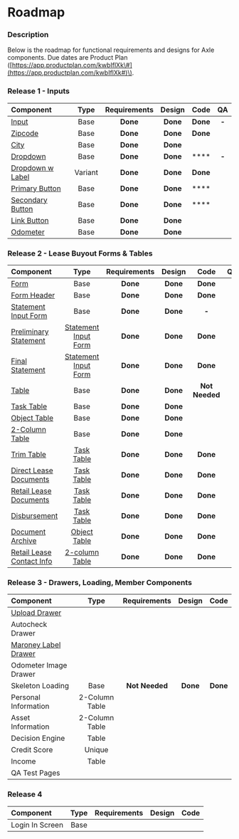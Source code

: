 # Roadmap

### Description

Below is the roadmap for functional requirements and designs for Axle components. Due dates are Product Plan \([https://app.productplan.com/kwbIflXk\#](https://app.productplan.com/kwbIflXk#)\).

### Release 1 - Inputs

| Component | Type | Requirements | Design | Code | QA |
| :--- | :---: | :---: | :---: | :---: | :---: |
| [Input](../receips/input/) | Base | **Done** | **Done** | **Done** | **-** |
| [Zipcode ](../receips/input/zipcode.md) | Base  | **Done** | **Done** | **Done** |  |
| [City ](../receips/input/city.md) | Base  | **Done** | **Done** |  |  |
| [Dropdown](../receips/dropdown/) | Base  | **Done** | **Done** | \*\*\*\* | **-** |
| [Dropdown w Label](../receips/dropdown/dropdown-with-label.md) | Variant | **Done** | **Done** | **Done** |  |
| [Primary Button](../receips/button/primary-button.md) | Base  | **Done** | **Done** | \*\*\*\* |  |
| [Secondary Button](../receips/button/secondary-button.md) | Base  | **Done** | **Done** | \*\*\*\* |  |
| [Link Button](../receips/button/link-button.md) | Base  | **Done** | **Done** |  |  |
| [Odometer](../receips/input/odometer-mileage.md) | Base  | **Done** | **Done** |  |  |

### Release 2 - Lease Buyout Forms & Tables

| Component | Type | Requirements | Design | Code | QA |
| :--- | :---: | :---: | :---: | :---: | :--- |
| [Form](../receips/form/) | Base  | **Done** | **Done** | **Done** |  |
| [Form Header](../receips/headers/header/) | Base  | **Done** | **Done** | **Done** |  |
| [Statement Input Form](../receips/form/preliminary-and-final-statements.md) | Base | **Done** | **Done** | **-** |  |
| [Preliminary Statement](../recipe/form-receipe/statement-input-form-templates/lbo-preliminary-statement.md) | [Statement Input Form](../receips/form/preliminary-and-final-statements.md) | **Done** | **Done** | **Done** |  |
| [Final Statement](../recipe/form-receipe/statement-input-form-templates/lbo-final-statement.md) | [Statement Input Form](../receips/form/preliminary-and-final-statements.md) | **Done** | **Done** | **Done** |  |
| [Table](../receips/task-tables/) | Base | **Done** | **Done** | **Not Needed** |  |
| [Task Table](../receips/task-tables/task-table.md) | Base | **Done** | **Done** |  |  |
| [Object Table](../receips/task-tables/object-table.md) | Base | **Done** | **Done** |  |  |
| [2-Column Table](../receips/task-tables/contact-table.md) | Base | **Done** | **Done** |  |  |
| [Trim Table](../recipe/table-receipe/task-table-templates/trim.md) | [Task Table](../receips/task-tables/task-table.md) | **Done** | **Done** | **Done** |  |
| [Direct Lease Documents](../recipe/table-receipe/task-table-templates/direct-lease-documents.md) | [Task Table](../receips/task-tables/task-table.md) | **Done** | **Done** | **Done** |  |
| [Retail Lease Documents](../recipe/table-receipe/task-table-templates/retail-lease-documents.md) | [Task Table](../receips/task-tables/task-table.md) | **Done** | **Done** | **Done** |  |
| [Disbursement](../recipe/table-receipe/task-table-templates/disbursement.md) | [Task Table](../receips/task-tables/task-table.md) | **Done** | **Done** | **Done** |  |
| [Document Archive](../recipe/table-receipe/object-table-templates/archive.md) | [Object Table](../receips/task-tables/object-table.md) | **Done** | **Done** | **Done** |  |
| [Retail Lease Contact Info](../recipe/table-receipe/2-column-table-templates/retail-lease-contact-info.md) | [2-column Table](../receips/task-tables/contact-table.md) | **Done** | **Done** | **Done** |  |

### Release 3 - Drawers, Loading, Member Components

| Component | Type | Requirements | Design | Code |
| :--- | :---: | :---: | :---: | :---: |
| [Upload Drawer](../receips/drawer/upload.md) |  |  |  |  |
| Autocheck Drawer |  |  |  |  |
| [Maroney Label Drawer](../recipe/drawer/drawer-trim.md) |  |  |  |  |
| Odometer Image Drawer |  |  |  |  |
| Skeleton Loading | Base | **Not** **Needed** | **Done** | **Done** |
| Personal Information | 2-Column Table |  |  |  |
| Asset Information | 2-Column Table |  |  |  |
| Decision Engine | Table |  |  |  |
| Credit Score | Unique |  |  |  |
| Income | Table |  |  |  |
| QA Test Pages |  |  |  |  |

### Release 4

| Component | Type | Requirements | Design | Code |
| :--- | :---: | :---: | :---: | :--- |
| Login In Screen | Base |  |  |  |

